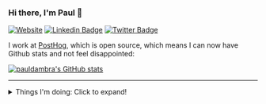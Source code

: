 ### Hi there, I'm Paul 👋

[![Website](https://img.shields.io/badge/Website-pauldambra.dev-red)](https://pauldambra.dev)
[![Linkedin Badge](https://img.shields.io/badge/Paul-D'Ambra-0077b5?style=flat-square&logo=Linkedin&logoColor=white&labelColor=0077b5&link=https://www.linkedin.com/in/paul-d-ambra/)](https://www.linkedin.com/in/paul-d-ambra/)
[![Twitter Badge](https://img.shields.io/badge/-@pauldambra?style=flat-square&labelColor=1ca0f1&logo=twitter&logoColor=white&link=https://twitter.com/pauldambra)](https://twitter.com/pauldambra)

I work at [PostHog](https://github.com/PostHog/posthog), which is open source, which means I can now have Github stats and not feel disappointed:

[![pauldambra's GitHub stats](https://github-readme-stats.vercel.app/api?username=pauldambra&show_icons=true&include_all_commits=true&theme=radical)](https://github.com/pauldamdbra)

---

<!--
**pauldambra/pauldambra** is a ✨ _special_ ✨ repository because its `README.md` (this file) appears on your GitHub profile.

Here are some ideas to get you started:

- 🔭 I’m currently working on ...
- 🌱 I’m currently learning ...
- 👯 I’m looking to collaborate on ...
- 🤔 I’m looking for help with ...
- 💬 Ask me about ...
- 📫 How to reach me: ...
- 😄 Pronouns: ...
- ⚡ Fun fact: ...
-->

<details>
<summary>Things I'm doing: Click to expand!</summary>

I should probably put text here 🙈
</details>
